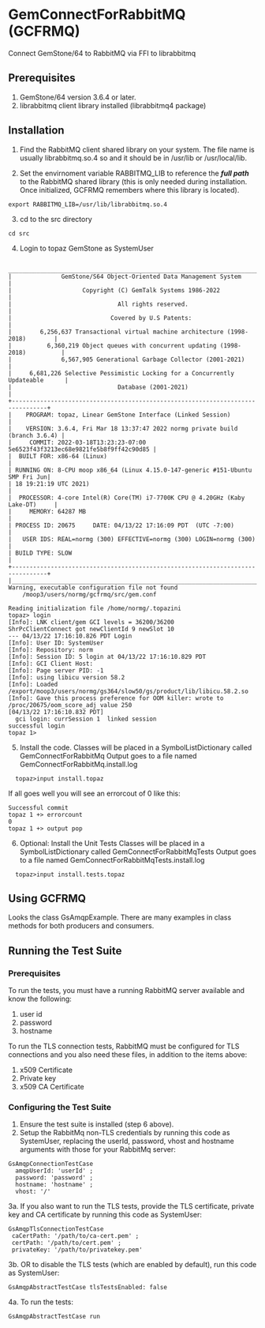 # GemConnectForRabbitMQ (GCFRMQ)
Connect GemStone/64 to RabbitMQ via FFI to librabbitmq

## Prerequisites
1. GemStone/64 version 3.6.4 or later.
2. librabbitmq client library installed (librabbitmq4 package)

## Installation

1. Find the RabbitMQ client shared library on your system. The file name is usually librabbitmq.so.4 so and it should be in /usr/lib or /usr/local/lib.

2. Set the envirnoment variable RABBITMQ_LIB to reference the ***full path*** to the RabbitMQ shared library (this is only needed during installation. Once initialized, GCFRMQ remembers where this library is located).
```
export RABBITMQ_LIB=/usr/lib/librabbitmq.so.4
```

3. cd to the src directory
```
cd src
```
4. Login to topaz GemStone as SystemUser
```
 ________________________________________________________________________________
|              GemStone/S64 Object-Oriented Data Management System               |
|                    Copyright (C) GemTalk Systems 1986-2022                     |
|                              All rights reserved.                              |
|                            Covered by U.S Patents:                             |
|        6,256,637 Transactional virtual machine architecture (1998-2018)        |
|          6,360,219 Object queues with concurrent updating (1998-2018)          |
|              6,567,905 Generational Garbage Collector (2001-2021)              |
|     6,681,226 Selective Pessimistic Locking for a Concurrently Updateable      |
|                              Database (2001-2021)                              |
+--------------------------------------------------------------------------------+
|    PROGRAM: topaz, Linear GemStone Interface (Linked Session)                  |
|    VERSION: 3.6.4, Fri Mar 18 13:37:47 2022 normg private build (branch 3.6.4) |
|     COMMIT: 2022-03-18T13:23:23-07:00 5e6523f43f3213ec68e9821fe5b8f9ff42c90d85 |
|  BUILT FOR: x86-64 (Linux)                                                     |
| RUNNING ON: 8-CPU moop x86_64 (Linux 4.15.0-147-generic #151-Ubuntu SMP Fri Jun|
| 18 19:21:19 UTC 2021)                                                          |
|  PROCESSOR: 4-core Intel(R) Core(TM) i7-7700K CPU @ 4.20GHz (Kaby Lake-DT)     |
|     MEMORY: 64287 MB                                                           |
| PROCESS ID: 20675     DATE: 04/13/22 17:16:09 PDT  (UTC -7:00)                 |
|   USER IDS: REAL=normg (300) EFFECTIVE=normg (300) LOGIN=normg (300)           |
| BUILD TYPE: SLOW                                                               |
+--------------------------------------------------------------------------------+
|________________________________________________________________________________|
Warning, executable configuration file not found
    /moop3/users/normg/gcfrmq/src/gem.conf

Reading initialization file /home/normg/.topazini
topaz> login
[Info]: LNK client/gem GCI levels = 36200/36200
ShrPcClientConnect got newClientId 9 newSlot 10
--- 04/13/22 17:16:10.826 PDT Login
[Info]: User ID: SystemUser
[Info]: Repository: norm
[Info]: Session ID: 5 login at 04/13/22 17:16:10.829 PDT
[Info]: GCI Client Host: 
[Info]: Page server PID: -1
[Info]: using libicu version 58.2
[Info]: Loaded /export/moop3/users/normg/gs364/slow50/gs/product/lib/libicu.58.2.so
[Info]: Gave this process preference for OOM killer: wrote to /proc/20675/oom_score_adj value 250
[04/13/22 17:16:10.832 PDT]
  gci login: currSession 1  linked session 
successful login
topaz 1>
```

5. Install the code.
Classes will be placed in a SymbolListDictionary called GemConnectForRabbitMq
Output goes to a file named GemConnectForRabbitMq.install.log
```
  topaz>input install.topaz
```
If all goes well you will see an errorcout of 0 like this:
```
Successful commit
topaz 1 +> errorcount
0
topaz 1 +> output pop
```

6. Optional: Install the Unit Tests
Classes will be placed in a SymbolListDictionary called GemConnectForRabbitMqTests
Output goes to a file named GemConnectForRabbitMqTests.install.log
```
  topaz>input install.tests.topaz
```

## Using GCFRMQ
Looks the class GsAmqpExample. There are many examples in class methods for both producers
and consumers.


## Running the Test Suite
### Prerequisites
To run the tests, you must have a running RabbitMQ server available and know the following:
1. user id
2. password
3. hostname

To run the TLS connection tests, RabbitMQ must be configured for TLS connections and
you also need these files, in addition to the items above:
1. x509 Certificate
2. Private key
3. x509 CA Certificate

### Configuring the Test Suite
1. Ensure the test suite is installed (step 6 above).
2. Setup the RabbitMq non-TLS credentials by running this code as SystemUser, replacing the
userId, password, vhost and hostname arguments with those for your RabbitMq server:
```
GsAmqpConnectionTestCase
  amqpUserId: 'userId' ;
  password: 'password' ;
  hostname: 'hostname' ;
  vhost: '/'
```
3a. If you also want to run the TLS tests, provide the TLS certificate, private key
and CA certificate by running this code as SystemUser:

```
GsAmqpTlsConnectionTestCase 
 caCertPath: '/path/to/ca-cert.pem' ;
 certPath: '/path/to/cert.pem' ;
 privateKey: '/path/to/privatekey.pem'
 ```
 3b. OR to disable the TLS tests (which are enabled by default), run this code as SystemUser:
 ```
 GsAmqpAbstractTestCase tlsTestsEnabled: false
 ```
 4a. To run the tests:
```
GsAmqpAbstractTestCase run
```

